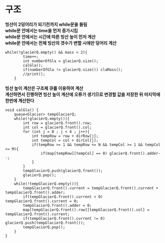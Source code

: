# 구조   
   
**빙산이 2덩어리가 되기전까지 while문을 돌림**   
**while문 안에서는 time을 먼저 증가시킴**   
**while문 안에서는 시간에 따른 빙산 높이 먼저 계산**   
**while문 안에서는 전체 빙산의 갯수가 변할 시에만 덩어리 계산**   
   
```
while(!glacierQ.empty() && mass < 2){
		time++;
		int numberOfGla = glacierQ.size();
		calGla();
		if(numberOfGla != glacierQ.size()) claMass();
		//print();
	}
```
   
**빙산 높이 계산은 구조체 큐를 이용하여 계산**   
**계산하면서 진행하면 빙산 높이 계산에 오류가 생기므로 변경할 값을 저장한 뒤 마지막에 한번에 계산한다**   
   
```
void calGla() {
	queue<Glacier> tempGlacierQ;
	while(!glacierQ.empty()){
		int row = glacierQ.front().row;
		int col = glacierQ.front().col;
		for (int j = 0 ; j < 4 ; j++){
			int tempRow = row + dirRow[j];
			int tempCol = col + dirCol[j];
			if(tempRow >= 1 && tempRow <= N && tempCol >= 1 && tempCol <= M){
				if(map[tempRow][tempCol] == 0) glacierQ.front().adder--;
			}
		}
		tempGlacierQ.push(glacierQ.front());
		glacierQ.pop();
	}
	while(!tempGlacierQ.empty()){
		tempGlacierQ.front().current = tempGlacierQ.front().current + tempGlacierQ.front().adder;
		if(tempGlacierQ.front().current < 0) tempGlacierQ.front().current = 0;
		tempGlacierQ.front().adder = 0;
		map[tempGlacierQ.front().row][tempGlacierQ.front().col] = tempGlacierQ.front().current;
		if(tempGlacierQ.front().current != 0) glacierQ.push(tempGlacierQ.front());
		tempGlacierQ.pop();
	}
}
```
